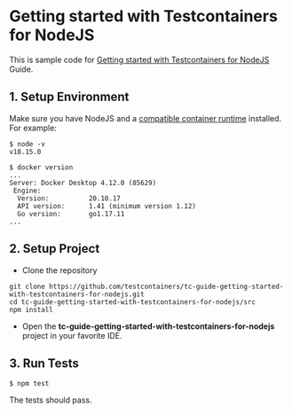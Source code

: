 # Getting started with Testcontainers for NodeJS

This is sample code for [Getting started with Testcontainers for NodeJS](https://testcontainers.com/guides/getting-started-with-testcontainers-for-nodejs) Guide.

## 1. Setup Environment
Make sure you have NodeJS and a [compatible container runtime](https://node.testcontainers.org/supported-container-runtimes/) installed.
For example:

```shell
$ node -v
v18.15.0

$ docker version
...
Server: Docker Desktop 4.12.0 (85629)
 Engine:
  Version:          20.10.17
  API version:      1.41 (minimum version 1.12)
  Go version:       go1.17.11
...
```

## 2. Setup Project

* Clone the repository

```shell
git clone https://github.com/testcontainers/tc-guide-getting-started-with-testcontainers-for-nodejs.git
cd tc-guide-getting-started-with-testcontainers-for-nodejs/src
npm install
```

* Open the **tc-guide-getting-started-with-testcontainers-for-nodejs** project in your favorite IDE.

## 3. Run Tests

```shell
$ npm test
```

The tests should pass.
